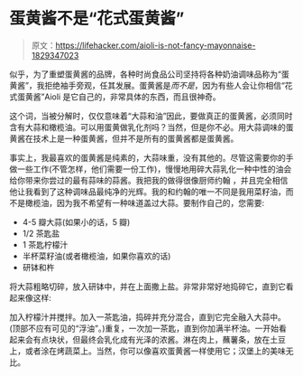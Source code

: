 # 蛋黄酱不是“花式蛋黄酱”

> 原文：<https://lifehacker.com/aioli-is-not-fancy-mayonnaise-1829347023>

似乎，为了重塑蛋黄酱的品牌，各种时尚食品公司坚持将各种奶油调味品称为“蛋黄酱”，我拒绝袖手旁观，任其发展。蛋黄酱是*而不是*，因为有些人会让你相信“花式蛋黄酱”Aioli 是它自己的，非常具体的东西，而且很神奇。



这个词，当被分解时，仅仅意味着“大蒜和油”因此，要做真正的蛋黄酱，必须同时含有大蒜和橄榄油。可以用蛋黄做乳化剂吗？当然，但是你不必。用大蒜调味的蛋黄酱在技术上是一种蛋黄酱，但并不是所有的蛋黄酱都是蛋黄酱。

事实上，我最喜欢的蛋黄酱是纯素的，大蒜味重，没有其他的。尽管这需要你的手做一些工作(不管怎样，他们需要一份工作)，慢慢地用碎大蒜乳化一种中性的油会给你带来你尝过的最有蒜味的蒜酱。我把我的做得很像厨师约翰 ，并且完全相信他让我看到了这种调味品最纯净的光辉。我的和约翰的唯一不同是我用菜籽油，而不是橄榄油，因为我不希望有一种味道盖过大蒜。要制作自己的，您需要:

*   4-5 瓣大蒜(如果小的话，5 瓣)
*   1/2 茶匙盐
*   1 茶匙柠檬汁
*   半杯菜籽油(或者橄榄油，如果你喜欢的话)
*   研钵和杵

将大蒜粗略切碎，放入研钵中，并在上面撒上盐。非常非常好地捣碎它，直到它看起来像这样:

加入柠檬汁并搅拌。加入一茶匙油，捣碎并充分混合，直到它完全融入大蒜中。(顶部不应有可见的“浮油”。)重复，一次加一茶匙，直到你加满半杯油。一开始看起来会有点块状，但最终会乳化成有光泽的浓酱。淋在肉上，蘸薯条，放在土豆上，或者涂在烤蔬菜上。当然，你可以像喜欢蛋黄酱一样使用它；汉堡上的美味无比。